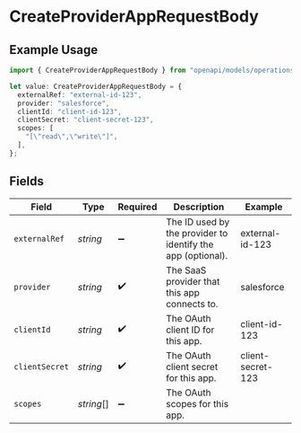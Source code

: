 # CreateProviderAppRequestBody

## Example Usage

```typescript
import { CreateProviderAppRequestBody } from "openapi/models/operations";

let value: CreateProviderAppRequestBody = {
  externalRef: "external-id-123",
  provider: "salesforce",
  clientId: "client-id-123",
  clientSecret: "client-secret-123",
  scopes: [
    "[\"read\",\"write\"]",
  ],
};
```

## Fields

| Field                                                       | Type                                                        | Required                                                    | Description                                                 | Example                                                     |
| ----------------------------------------------------------- | ----------------------------------------------------------- | ----------------------------------------------------------- | ----------------------------------------------------------- | ----------------------------------------------------------- |
| `externalRef`                                               | *string*                                                    | :heavy_minus_sign:                                          | The ID used by the provider to identify the app (optional). | external-id-123                                             |
| `provider`                                                  | *string*                                                    | :heavy_check_mark:                                          | The SaaS provider that this app connects to.                | salesforce                                                  |
| `clientId`                                                  | *string*                                                    | :heavy_check_mark:                                          | The OAuth client ID for this app.                           | client-id-123                                               |
| `clientSecret`                                              | *string*                                                    | :heavy_check_mark:                                          | The OAuth client secret for this app.                       | client-secret-123                                           |
| `scopes`                                                    | *string*[]                                                  | :heavy_minus_sign:                                          | The OAuth scopes for this app.                              |                                                             |
